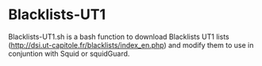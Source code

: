 # Blacklists-UT1
Blacklists-UT1.sh is a bash function to download Blacklists UT1 lists (http://dsi.ut-capitole.fr/blacklists/index_en.php) and modify them to use in conjuntion with Squid or squidGuard.

